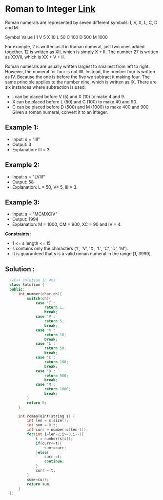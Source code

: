 # Roman to Integer [Link](https://leetcode.com/problems/roman-to-integer/)

Roman numerals are represented by seven different symbols: I, V, X, L, C, D and M.

Symbol       Value
I             1
V             5
X             10
L             50
C             100
D             500
M             1000

For example, 2 is written as II in Roman numeral, just two ones added together. 12 is written as XII, which is simply X + II. The number 27 is written as XXVII, which is XX + V + II.

Roman numerals are usually written largest to smallest from left to right. However, the numeral for four is not IIII. Instead, the number four is written as IV. Because the one is before the five we subtract it making four. The same principle applies to the number nine, which is written as IX. There are six instances where subtraction is used:

- I can be placed before V (5) and X (10) to make 4 and 9. 
- X can be placed before L (50) and C (100) to make 40 and 90. 
- C can be placed before D (500) and M (1000) to make 400 and 900.
Given a roman numeral, convert it to an integer.

## Example 1:

- Input: s = "III"
- Output: 3
- Explanation: III = 3.

## Example 2:

- Input: s = "LVIII"
- Output: 58
- Explanation: L = 50, V= 5, III = 3.

## Example 3:

- Input: s = "MCMXCIV"
- Output: 1994
- Explanation: M = 1000, CM = 900, XC = 90 and IV = 4.

**Constraints:**

- 1 <= s.length <= 15
- s contains only the characters ('I', 'V', 'X', 'L', 'C', 'D', 'M').
- It is guaranteed that s is a valid roman numeral in the range [1, 3999].

## Solution :

```C++
  //C++ solution in 4ms
  class Solution {
  public:
      int number(char ch){
          switch(ch){
              case 'I':
                  return 1;
                  break;
              case 'V':
                  return 5;
                  break;
              case 'X':
                  return 10;
                  break;
              case 'L':
                  return 50;
                  break;
              case 'C':
                  return 100;
                  break;
              case 'D':
                  return 500;
                  break;
              case 'M':
                  return 1000;
                  break;
          }
          return 0;
      }

      int romanToInt(string s) {
          int len = s.size();
          int sum = 0,t;
          int curr = number(s[len-1]);
          for(int i=len-2;i>=0;i--){
              t = number(s[i]);
              if(curr<=t){
                  sum+=curr;
              }else{
                  curr-=t;
                  continue;
              }
              curr = t;
          }
          sum+=curr;
          return sum;
      }
  };
```
